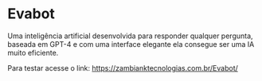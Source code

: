# Evabot
 Uma inteligência artificial desenvolvida para responder qualquer pergunta, baseada em GPT-4 e com uma interface elegante ela consegue ser uma IA muito eficiente.
 
 
Para testar acesse o link: https://zambianktecnologias.com.br/Evabot/
